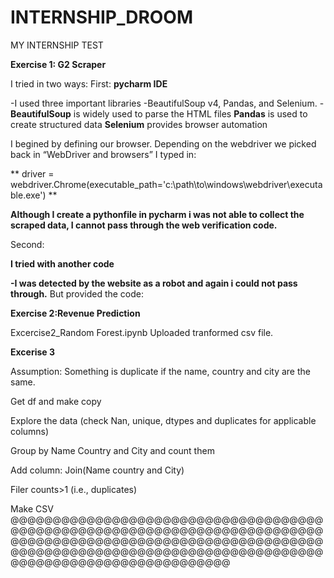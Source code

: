 # INTERNSHIP_DROOM
MY INTERNSHIP TEST

**Exercise 1: G2 Scraper**

I tried in two ways:
First:
**pycharm IDE**

 -I used three important libraries -BeautifulSoup v4, Pandas, and Selenium.
 -**BeautifulSoup** is widely used to parse the HTML files
  **Pandas** is used to create structured data
  **Selenium** provides browser automation
  
  I begined by defining our browser. Depending on the webdriver we picked back in “WebDriver and browsers”  I typed in:
  
**  driver = webdriver.Chrome(executable_path='c:\path\to\windows\webdriver\executable.exe')
**

**Although I create a pythonfile in pycharm i was not able to collect the scraped data, I cannot pass through the web verification code.**

 Second:
 
**I tried with another code** 

**-I was detected by the website as a robot and again i could not pass through.**
 But provided the code:
 
 
 
 **Exercise 2:Revenue Prediction**
 
 Excercise2_Random Forest.ipynb
 Uploaded tranformed csv file.



**Excerise 3**

Assumption: Something is duplicate if the name, country and city are the same.

Get df and make copy

Explore the data (check Nan, unique, dtypes and duplicates for applicable columns)

Group by Name Country and City and count them

Add column: Join(Name country and City)

Filer counts>1 (i.e., duplicates)

Make CSV
@@@@@@@@@@@@@@@@@@@@@@@@@@@@@@@@@@@@@@@@@@@@@@@@@@@@@@@@@@@@@@@@@@@@@@@@@@@@@@@@@@@@@@@@@@@@@@@@@@@@@@@@@@@@@@@@@@@@@@@@@@@@@@@@@@@@@@@@@@@@@@@@@@@@@@@@@@@@@@@@@@@@@@@@@@@@@@
